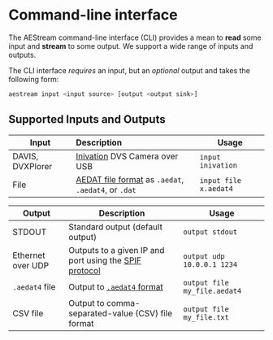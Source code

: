 # Command-line interface

The AEStream command-line interface (CLI) provides a mean to **read** some input and **stream** to some output.
We support a wide range of inputs and outputs.

The CLI interface *requires* an input, but an *optional* output and takes the following form:
```bash
aestream input <input source> [output <output sink>]
```

## Supported Inputs and Outputs

| Input | Description | Usage |
| --------- | :----------- | ----- |
| DAVIS, DVXPlorer | [Inivation](https://inivation.com/) DVS Camera over USB | `input inivation` |
| File             | [AEDAT file format](https://gitlab.com/inivation/inivation-docs/blob/master/Software%20user%20guides/AEDAT_file_formats.md) as `.aedat`, `.aedat4`, or `.dat` | `input file x.aedat4` |

<!-- | EVK Cameras      | [Prophesee](https://www.prophesee.ai/) DVS camera over USB  | `input prophesee` | -->

| Output | Description | Usage |
| --------- | ----------- | ----- |
| STDOUT    | Standard output (default output) | `output stdout`
| Ethernet over UDP | Outputs to a given IP and port using the [SPIF protocol](https://github.com/SpiNNakerManchester/spif)  | `output udp 10.0.0.1 1234` |
| `.aedat4` file  | Output to [`.aedat4` format](https://gitlab.com/inivation/inivation-docs/blob/master/Software%20user%20guides/AEDAT_file_formats.md#aedat-40) | `output file my_file.aedat4` |
| CSV file       | Output to comma-separated-value (CSV) file format | `output file my_file.txt` |